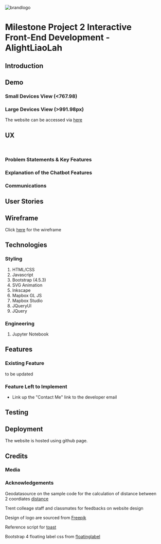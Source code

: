 ![brandlogo](https://github.com/simplyedwin/tcg_codeinstitute_project_2/blob/master/images/AlightLiaoLahBrandLogo.svg?raw=true)

# Milestone Project 2 Interactive Front-End Development - AlightLiaoLah
## Introduction


## Demo
### Small Devices View (<767.98)

### Large Devices View (>991.98px)

The website can be accessed via [here]( https://simplyedwin.github.io/tcg_codeinstitute_project_2/)

## UX
      
 <br />

### Problem Statements & Key Features

### Explanation of the Chatbot Features

### Communications

## User Stories

## Wireframe
Click [here]() for the wireframe

## Technologies
### Styling
1. HTML/CSS 
2. Javascript
3. Bootstrap (4.5.3)
4. SVG Animation
5. Inkscape
6. Mapbox GL JS
7. Mapbox Studio
8. JQueryUI
9. JQuery
   
### Engineering
1. Jupyter Notebook 

## Features
### Existing Feature
to be updated

### Feature Left to Implement
- Link up the "Contact Me" link to the developer email

## Testing

## Deployment
The website is hosted using github page. 

## Credits
### Media
 

### Acknowledgements

Geodatasource on the sample code for the calculation of distance between 2 coordiates [distance](https://www.geodatasource.com/developers/javascript)

Trent colleage staff and classmates for feedbacks on website design

Design of logo are sourced from [Freepik](https://www.flaticon.com/authors/freepik)

Reference script for [toast](https://www.w3schools.com/howto/tryit.asp?filename=tryhow_js_snackbar)

Bootstrap 4 floating label css from [floatinglabel](https://www.cssscript.com/pure-css-floating-label-pattern-bootstrap/)
